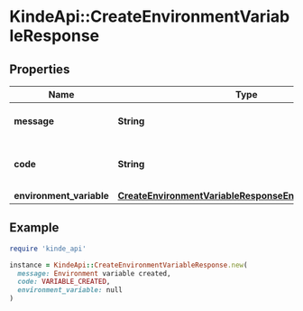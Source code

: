 # KindeApi::CreateEnvironmentVariableResponse

## Properties

| Name | Type | Description | Notes |
| ---- | ---- | ----------- | ----- |
| **message** | **String** | A Kinde generated message. | [optional] |
| **code** | **String** | A Kinde generated status code. | [optional] |
| **environment_variable** | [**CreateEnvironmentVariableResponseEnvironmentVariable**](CreateEnvironmentVariableResponseEnvironmentVariable.md) |  | [optional] |

## Example

```ruby
require 'kinde_api'

instance = KindeApi::CreateEnvironmentVariableResponse.new(
  message: Environment variable created,
  code: VARIABLE_CREATED,
  environment_variable: null
)
```


